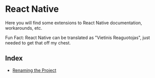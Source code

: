 # React Native

Here you will find some extensions to React Native documentation, workarounds, etc.

Fun Fact: React Native can be translated as "Vietinis Reaguotojas", just needed to get that off my chest.

## Index

* [Renaming the Project](renaming.md)

